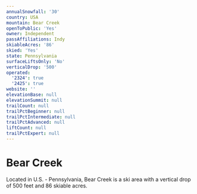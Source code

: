 ```yaml
---
annualSnowfall: '30'
country: USA
mountain: Bear Creek
openToPublic: 'Yes'
owner: Independent
passAffiliations: Indy
skiableAcres: '86'
skied: 'Yes'
state: Pennsylvania
surfaceLiftsOnly: 'No'
verticalDrop: '500'
operated:
  '2324': true
  '2425': true
website: ''
elevationBase: null
elevationSummit: null
trailCount: null
trailPctBeginner: null
trailPctIntermediate: null
trailPctAdvanced: null
liftCount: null
trailPctExpert: null
---
```



# Bear Creek

Located in U.S. - Pennsylvania, Bear Creek is a ski area with a vertical drop of 500 feet and 86 skiable acres.
